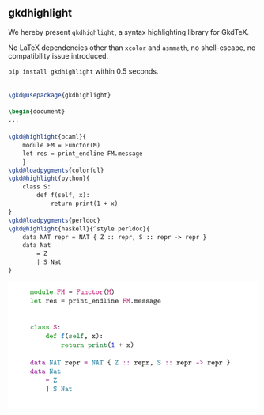 ## gkdhighlight

We hereby present `gkdhighlight`, a syntax highlighting library for GkdTeX.

No LaTeX dependencies other than `xcolor` and `asmmath`, no shell-escape, no compatibility issue introduced.

`pip install gkdhighlight` within 0.5 seconds.

```tex

\gkd@usepackage{gkdhighlight}

\begin{document}
...

\gkd@highlight{ocaml}{
    module FM = Functor(M)
    let res = print_endline FM.message
    }
\gkd@loadpygments{colorful}
\gkd@highlight{python}{
    class S:
        def f(self, x):
            return print(1 + x)
}
\gkd@loadpygments{perldoc}
\gkd@highlight{haskell}{^style perldoc}{
    data NAT repr = NAT { Z :: repr, S :: repr -> repr }
    data Nat
        = Z
        | S Nat
}
```
![example0.PNG](example0.PNG)

